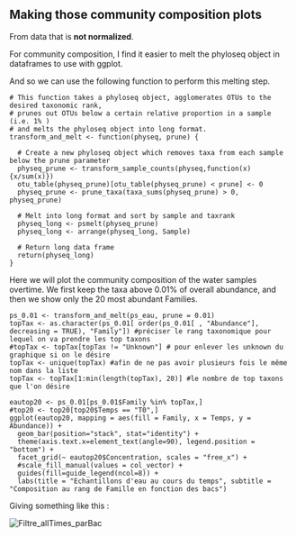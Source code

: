 ## Making those community composition plots

From data that is **not normalized**.

For community composition, I find it easier to melt the phyloseq object in dataframes to use with ggplot.

And so we can use the following function to perform this melting step.

```{r transform_and_melt fct, include=FALSE}
# This function takes a phyloseq object, agglomerates OTUs to the desired taxonomic rank, 
# prunes out OTUs below a certain relative proportion in a sample (i.e. 1% ) 
# and melts the phyloseq object into long format.
transform_and_melt <- function(physeq, prune) {
  
  # Create a new phyloseq object which removes taxa from each sample below the prune parameter
  physeq_prune <- transform_sample_counts(physeq,function(x) {x/sum(x)})
  otu_table(physeq_prune)[otu_table(physeq_prune) < prune] <- 0
  physeq_prune <- prune_taxa(taxa_sums(physeq_prune) > 0, physeq_prune)
  
  # Melt into long format and sort by sample and taxrank
  physeq_long <- psmelt(physeq_prune)
  physeq_long <- arrange(physeq_long, Sample)
  
  # Return long data frame
  return(physeq_long)
}
```

Here we will plot the community composition of the water samples overtime.
We first keep the taxa above 0.01% of overall abundance, and then we show only the 20 most abundant Families.

```{r plot eau over time, fig.height=6, fig.width=14}
ps_0.01 <- transform_and_melt(ps_eau, prune = 0.01)
topTax <- as.character(ps_0.01[ order(ps_0.01[ , "Abundance"], decreasing = TRUE), "Family"]) #préciser le rang taxonomique pour lequel on va prendre les top taxons
#topTax <- topTax[topTax != "Unknown"] # pour enlever les unknown du graphique si on le désire
topTax <- unique(topTax) #afin de ne pas avoir plusieurs fois le même nom dans la liste
topTax <- topTax[1:min(length(topTax), 20)] #le nombre de top taxons que l'on désire

eautop20 <- ps_0.01[ps_0.01$Family %in% topTax,]
#top20 <- top20[top20$Temps == "T0",]
ggplot(eautop20, mapping = aes(fill = Family, x = Temps, y = Abundance)) +
  geom_bar(position="stack", stat="identity") + 
  theme(axis.text.x=element_text(angle=90), legend.position = "bottom") + 
  facet_grid(~ eautop20$Concentration, scales = "free_x") +
  #scale_fill_manual(values = col_vector) +
  guides(fill=guide_legend(ncol=8)) + 
  labs(title = "Echantillons d'eau au cours du temps", subtitle = "Composition au rang de Famille en fonction des bacs")
```
Giving something like this :

![Filtre_allTimes_parBac](https://github.com/sophiedarinot/P3M/assets/75164459/a4b30371-5a36-4ef8-ad13-db140ba89992)
